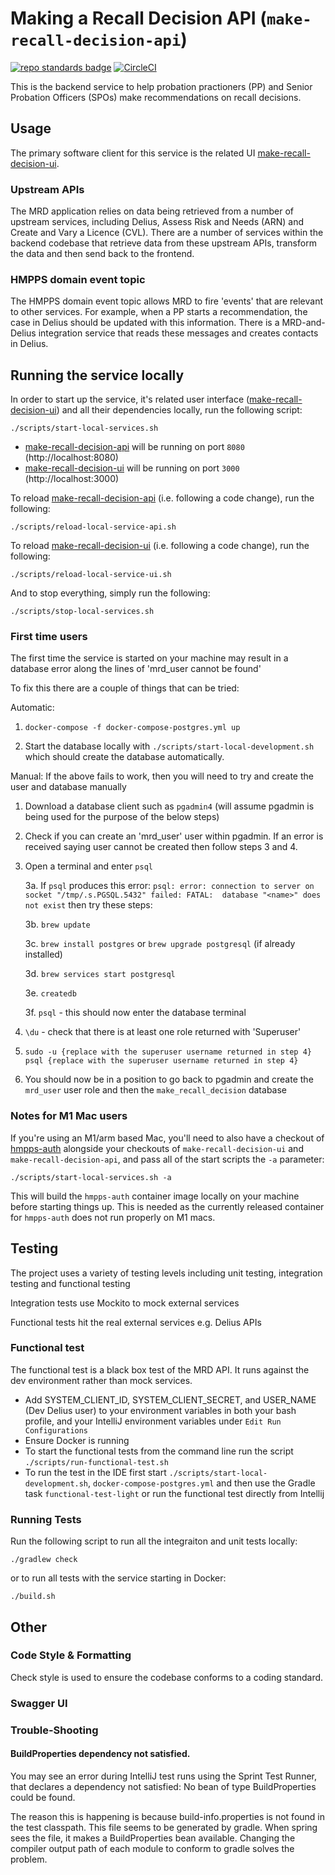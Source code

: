 # Making a Recall Decision API (`make-recall-decision-api`)

[![repo standards badge](https://img.shields.io/badge/dynamic/json?color=blue&style=for-the-badge&logo=github&label=MoJ%20Compliant&query=%24.data%5B%3F%28%40.name%20%3D%3D%20%22make-recall-decision-api%22%29%5D.status&url=https%3A%2F%2Foperations-engineering-reports.cloud-platform.service.justice.gov.uk%2Fgithub_repositories)](https://operations-engineering-reports.cloud-platform.service.justice.gov.uk/github_repositories#make-recall-decision-api)
[![CircleCI](https://circleci.com/gh/ministryofjustice/make-recall-decision-api/tree/main.svg?style=svg)](https://circleci.com/gh/ministryofjustice/make-recall-decision-api)

This is the backend service to help probation practioners (PP) and Senior Probation Officers (SPOs) make recommendations on recall decisions.

## Usage

The primary software client for this service is the related UI [make-recall-decision-ui].

### Upstream APIs

The MRD application relies on data being retrieved from a number of upstream services, including Delius, Assess Risk and Needs (ARN) and Create and Vary a Licence (CVL). 
There are a number of services within the backend codebase that retrieve data from these upstream APIs, transform the data and then send back to the frontend.

### HMPPS domain event topic

The HMPPS domain event topic allows MRD to fire 'events' that are relevant to other services. For example, when a PP starts a recommendation, the case in Delius should be updated with this information. There is a MRD-and-Delius integration service that reads these messages and creates contacts in Delius.

## Running the service locally

In order to start up the service, it's related user interface ([make-recall-decision-ui]) and all their dependencies locally, run the following script:

```
./scripts/start-local-services.sh
```

- [make-recall-decision-api] will be running on port `8080` (http://localhost:8080)
- [make-recall-decision-ui] will be running on port `3000` (http://localhost:3000)

To reload [make-recall-decision-api] (i.e. following a code change), run the following:

```
./scripts/reload-local-service-api.sh
```

To reload [make-recall-decision-ui] (i.e. following a code change), run the following:

```
./scripts/reload-local-service-ui.sh
```

And to stop everything, simply run the following:

```
./scripts/stop-local-services.sh
```

### First time users

The first time the service is started on your machine may result in a database error along the lines of 'mrd_user cannot be found'

To fix this there are a couple of things that can be tried:

Automatic:
1. ```docker-compose -f docker-compose-postgres.yml up```

2. Start the database locally with ```./scripts/start-local-development.sh``` which should create the database automatically.

Manual:
If the above fails to work, then you will need to try and create the user and database manually

1. Download a database client such as `pgadmin4` (will assume pgadmin is being used for the purpose of the below steps)

2. Check if you can create an 'mrd_user' user within pgadmin. If an error is received saying user cannot be created then follow steps 3 and 4.

3. Open a terminal and enter `psql` 

    3a. If `psql` produces this error: `psql: error: connection to server on socket "/tmp/.s.PGSQL.5432" failed: FATAL:  database "<name>" does not exist` then try these steps:

    3b. `brew update`

    3c. `brew install postgres` or `brew upgrade postgresql` (if already installed)

    3d. `brew services start postgresql`

    3e. `createdb`

    3f. `psql` - this should now enter the database terminal 

4. `\du` - check that there is at least one role returned with 'Superuser'

5. `sudo -u {replace with the superuser username returned in step 4} psql {replace with the superuser username returned in step 4}`

6. You should now be in a position to go back to pgadmin and create the `mrd_user` user role and then the `make_recall_decision` database

### Notes for M1 Mac users

If you're using an M1/arm based Mac, you'll need to also have a checkout of [hmpps-auth](https://github.com/ministryofjustice/hmpps-auth) alongside your checkouts of `make-recall-decision-ui` and `make-recall-decision-api`, and pass all of the start scripts the `-a` parameter:

```
./scripts/start-local-services.sh -a
```

This will build the `hmpps-auth` container image locally on your machine before starting things up. This is needed as the currently released container for `hmpps-auth` does not run properly on M1 macs.

## Testing
The project uses a variety of testing levels including unit testing, integration testing and functional testing 

Integration tests use Mockito to mock external services

Functional tests hit the real external services e.g. Delius APIs

### Functional test

The functional test is a black box test of the MRD API. It runs against the dev environment rather than mock services.

* Add SYSTEM_CLIENT_ID, SYSTEM_CLIENT_SECRET, and USER_NAME (Dev Delius user) to your environment variables in both your bash profile, and your IntelliJ environment variables under `Edit Run Configurations`
* Ensure Docker is running
* To start the functional tests from the command line run the script `./scripts/run-functional-test.sh`
* To run the test in the IDE first start `./scripts/start-local-development.sh`, `docker-compose-postgres.yml` and then use the Gradle task `functional-test-light` or run the functional test directly from Intellij

### Running Tests

Run the following script to run all the integraiton and unit tests locally:

```
./gradlew check
```

or to run all tests with the service starting in Docker:

```
./build.sh
```

## Other 

### Code Style & Formatting

Check style is used to ensure the codebase conforms to a coding standard.

### Swagger UI

[make-recall-decision-api]: https://github.com/ministryofjustice/make-recall-decision-api
[make-recall-decision-ui]: https://github.com/ministryofjustice/make-recall-decision-ui

### Trouble-Shooting

#### BuildProperties dependency not satisfied.

You may see an error during IntelliJ test runs using the Sprint Test Runner, that declares a dependency not satisfied:
No bean of type BuildProperties could be found.

The reason this is happening is because build-info.properties is not found in the test classpath.  This file seems to be
generated by gradle.  When spring sees the file, it makes a BuildProperties bean available.  Changing the compiler output
path of each module to conform to gradle solves the problem.


